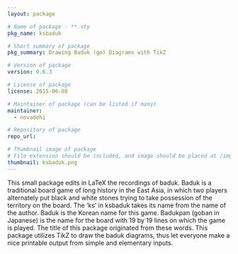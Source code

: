 ```yaml
---
layout: package

# Name of package - **.sty
pkg_name: ksbaduk

# Short summary of package
pkg_summary: Drawing Baduk (go) Diagrams with TikZ

# Version of package
version: 0.6.3

# License of package
license: 2015-06-08

# Maintainer of package (can be listed if many)
maintainer: 
  - novadehi

# Repository of package
repo_url: 

# Thumbnail image of package
# File extension should be included, and image should be placed at /img/pkg.
thumbnail: ksbaduk.png
---
```


This small package edits in LaTeX the recordings of baduk. Baduk is a traditional board game of long history in the East Asia, in which two players alternately put black and white stones trying to take possession of the territory on the board.
The ‘ks’ in ksbaduk takes its name from the name of the author. Baduk is the Korean name for this game. Badukpan (goban in Japanese) is the name for the board with 19 by 19 lines on which the game is played. The title of this package originated from these words.
This package utilizes TikZ to draw the baduk diagrams, thus let everyone make a nice printable output from simple and elementary inputs.
